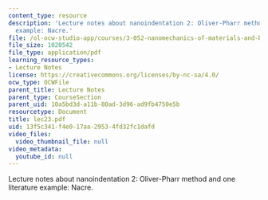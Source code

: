 ```yaml
---
content_type: resource
description: 'Lecture notes about nanoindentation 2: Oliver-Pharr method and one literature
  example: Nacre.'
file: /ol-ocw-studio-app/courses/3-052-nanomechanics-of-materials-and-biomaterials-spring-2007/13f5c341f4e017aa29534fd32fc1dafd_lec23.pdf
file_size: 1020542
file_type: application/pdf
learning_resource_types:
- Lecture Notes
license: https://creativecommons.org/licenses/by-nc-sa/4.0/
ocw_type: OCWFile
parent_title: Lecture Notes
parent_type: CourseSection
parent_uid: 10a5bd3d-a11b-80ad-3d96-ad9fb4750e5b
resourcetype: Document
title: lec23.pdf
uid: 13f5c341-f4e0-17aa-2953-4fd32fc1dafd
video_files:
  video_thumbnail_file: null
video_metadata:
  youtube_id: null
---
```

Lecture notes about nanoindentation 2: Oliver-Pharr method and one literature example: Nacre.